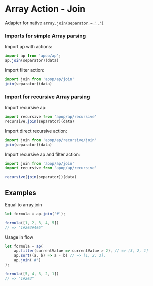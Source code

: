 # Array Action - Join

Adapter for native [`array.join(separator = ',')`](https://www.w3schools.com/jsref/jsref_join.asp)

### Imports for simple Array parsing

Import ap with actions:

```js
import ap from 'apop/ap';
ap.join(separator)(data)
```

Import filter action:

```js
import join from 'apop/ap/join'
join(separator)(data)
```

### Import for recursive Array parsing

Import recursive ap:

```js
import recursive from 'apop/ap/recursive'
recursive.join(separator)(data)
```

Import direct recursive action:

```js
import join from 'apop/ap/recursive/join'
join(separator)(data)
```

Import recursive ap and filter action:

```js
import join from 'apop/ap/join'
import recursive from 'apop/ap/recursive'

recursive(join(separator))(data)
```

## Examples

Equal to array.join

```js
let formula = ap.join('#');

formula([1, 2, 3, 4, 5])
// => "1#2#3#4#5"
```

Usage in flow

```js
let formula = ap(
    ap.filter(currentValue => currentValue > 2), // => [3, 2, 1]
    ap.sort((a, b) => a - b) // => [1, 2, 3],
    ap.join('#')
);

formula([5, 4, 3, 2, 1])
// => "1#2#3"
```



